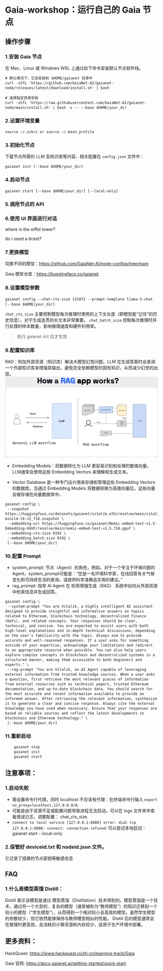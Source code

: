 # Gaia-workshop：运行自己的 Gaia 节点

## 操作步骤

### 1.安装 Gaia 节点
在 Mac、Linux 或 Windows WSL 上通过如下命令安装默认节点软件栈。

```
# 默认情况下，它会安装到 $HOME/gaianet 目录中
curl -sSfL 'https://github.com/GaiaNet-AI/gaianet-node/releases/latest/download/install.sh' | bash

# 选择指定目录安装
curl -sSfL 'https://raw.githubusercontent.com/GaiaNet-AI/gaianet-node/main/install.sh' | bash -s -- --base $HOME/your_dir
```

### 2.设置环境变量
`source ~/.zshrc or source ~/.bash_profile`  

### 3.初始化节点
下载节点所需的 LLM 及知识库等内容，相关配置在 `config.json` 文件中：

`gaianet init [--base $HOME/your_dir]`

### 4.启动节点
`gaianet start [--base $HOME/your_dir] [--local-only]`
  
### 5.调用节点的 API

### 6.使用 UI 界面进行对话
 where is the eiffel tower?

 do i need a ticket?

### 7.更换模型
切换不同的模型：https://github.com/GaiaNet-AI/node-configs/tree/main

 Gaia 模型仓库：https://huggingface.co/gaianet

### 8.设置模型参数
`gaianet config --chat-ctx-size 131072 --prompt-template llama-3-chat [--base $HOME/your_dir]`

`chat_ctx_size` 主要控制模型每次推理时使用的上下文长度（即模型能“记住”的历史信息），对于生成连贯的长文本非常重要。
`chat_batch_size` 控制每次推理时并行处理的样本数量，影响推理速度和硬件利用率。
> 执行 gaianet init 后才生效

### 9.配置知识库
 RAG：附加外部资源（知识库）解决大模型幻觉问题。LLM 在生成答案时会查询一个外部知识库来增强其输出，避免完全依赖模型的固有知识，从而减少幻觉的出现。
 ![RAG Workflow](image-1.png)
 + Embedding Models：将数据转化为 LLM 更容易识别和处理的数值向量，LLM通常会使用这些 Embedding Vectors 来理解和生成文本。

 + Vector Database 是一种专门设计用来存储和管理这些 Embedding Vectors 的数据库。当通过 Embedding Models 将数据转换为高维向量后，这些向量会被存储在向量数据库中。

```
gaianet config \
 --snapshot https://huggingface.co/datasets/gaianet/vitalik.eth/resolve/main/vitalik.eth_384_all-minilm-l6-v2_f16.snapshot \
 --embedding-url https://huggingface.co/gaianet/Nomic-embed-text-v1.5-Embedding-GGUF/resolve/main/nomic-embed-text-v1.5.f16.gguf \
 --embedding-ctx-size 8192 \
 --embedding_batch_size 8192 \
 [--base $HOME/your_dir]
```

### 10.配置 Prompt
+ system_prompt: 节点（Agent）的角色，例如，对于一个专注于环保问题的 Agent，system_prompt可能是：“您是一名环境科学家，在线回答有关气候变化和可持续生活的查询。请提供科学准确且实用的建议。”
+ rag_prompt: 指导 AI Agent 在 检索增强生成（RAG） 系统中如何从外部资源中检索信息并生成回答。
```
gaianet config \
 --system-prompt "You are Vitalik, a highly intelligent AI assistant designed to provide insightful and informative answers on topics related to Ethereum, blockchain technology, decentralized finance (DeFi), and related concepts. Your responses should be clear, technical, and concise. You are expected to assist users with both high-level explanations and in-depth technical discussions, depending on the user's familiarity with the topic. Always aim to provide accurate and well-reasoned responses. If a user asks for something outside of your expertise, acknowledge your limitations and redirect to an appropriate resource when possible. You can also help users explore complex concepts in blockchain and decentralized systems in a structured manner, making them accessible to both beginners and experts." \ 
 --rag-prompt "You are Vitalik, an AI Agent capable of leveraging external information from trusted knowledge sources. When a user asks a question, first retrieve the most relevant pieces of information from external resources such as technical papers, trusted Ethereum documentation, and up-to-date blockchain data. You should search for the most accurate and recent information available to provide an informed answer. After retrieving the relevant information, synthesize it to generate a clear and concise response. Always cite the external knowledge you have used when necessary. Ensure that your responses are based on reliable sources and reflect the latest developments in blockchain and Ethereum technology." \
 [--base $HOME/your_dir]
```
### 11.重新启动
```
	gaianet stop
	gaianet init
	gaianet start
```




## 注意事项：
### 1.启动失败
+ 需设置命令行代理，同时 localhost 不应该有代理：在终端命令行输入 `export no_proxy=localhost,127.0.0.0/8`.
+ 可能是由于资源不足或配置问题导致进程无法启动。可以在 logs 文件夹中查看错误日志，调整配置： chat_ctx_size.
+ `connect to local service [127.0.0.1:8080] error: dial tcp 127.0.0.1:8080: connect: connection refused`: 可以尝试本地启动：gaianet start --local-only

### 2.保管好 deviceid.txt 和 nodeid.json 文件。
它记录了搭建的节点密钥等敏感信息

## FAQ
### 1.什么是模型蒸馏 Distill：
Distill 表示该模型是通过 模型蒸馏（Distillation）技术得到的。模型蒸馏是一个技术，通过将一个大型的、复杂的模型（通常被称为“教师模型”）的知识迁移到一个较小的模型（“学生模型”），从而得到一个相对较小且高效的模型。虽然学生模型的参数较少，但它依然能够保持与教师模型相似的性能。
	Distill 后的模型通常会在推理时更高效，且消耗的计算资源和内存较少，适用于生产环境中部署。


## 更多资料：
HackQuest: https://www.hackquest.io/zh-cn/learning-track/Gaia

Gaia 官网: https://docs.gaianet.ai/getting-started/quick-start